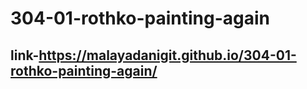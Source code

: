 # 304-01-rothko-painting-again
## link-https://malayadanigit.github.io/304-01-rothko-painting-again/
